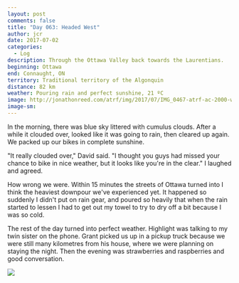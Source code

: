 ```yaml
---
layout: post
comments: false
title: "Day 063: Headed West"
author: jcr
date: 2017-07-02
categories:
  - Log
description: Through the Ottawa Valley back towards the Laurentians.
beginning: Ottawa
end: Connaught, ON
territory: Traditional territory of the Algonquin
distance: 82 km
weather: Pouring rain and perfect sunshine, 21 ºC
image: http://jonathonreed.com/atrf/img/2017/07/IMG_0467-atrf-ac-2000-web.jpg
image-sm:
---
```


In the morning, there was blue sky littered with cumulus clouds. After a while it clouded over, looked like it was going to rain, then cleared up again. We packed up our bikes in complete sunshine.

"It really clouded over," David said. "I thought you guys had missed your chance to bike in nice weather, but it looks like you're in the clear." I laughed and agreed. 

How wrong we were. Within 15 minutes the streets of Ottawa turned into I think the heaviest downpour we've experienced yet. It happened so suddenly I didn't put on rain gear, and poured so heavily that when the rain started to lessen I had to get out my towel to try to dry off a bit because I was so cold.

The rest of the day turned into perfect weather. Highlight was talking to my twin sister on the phone. Grant picked us up in a pickup truck because we were still many kilometres from his house, where we were planning on staying the night. Then the evening was strawberries and raspberries and good conversation.

<img src="http://jonathonreed.com/atrf/img/2017/07/IMG_0471-atrf-ac-2000-web.jpg">